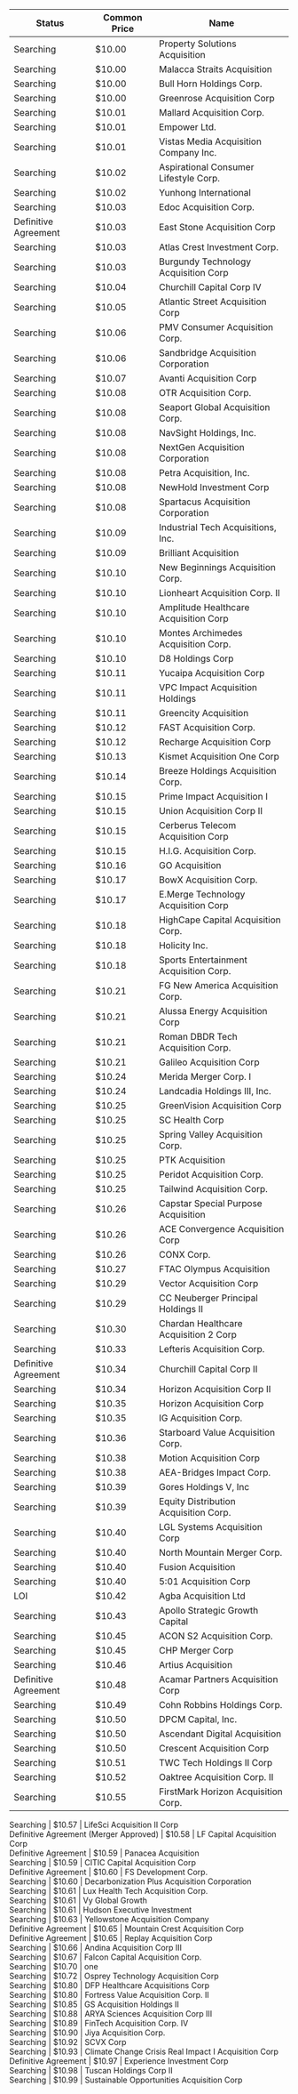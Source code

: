Status                                 | Common Price  | Name                                                
-------------------------------------- | ------------- | ----------------------------------------------------
Searching                              | $10.00        | Property Solutions Acquisition                      
Searching                              | $10.00        | Malacca Straits Acquisition                         
Searching                              | $10.00        | Bull Horn Holdings Corp.                            
Searching                              | $10.00        | Greenrose Acquisition Corp                          
Searching                              | $10.01        | Mallard Acquisition Corp.                           
Searching                              | $10.01        | Empower Ltd.                                        
Searching                              | $10.01        | Vistas Media Acquisition Company Inc.               
Searching                              | $10.02        | Aspirational Consumer Lifestyle Corp.               
Searching                              | $10.02        | Yunhong International                               
Searching                              | $10.03        | Edoc Acquisition Corp.                              
Definitive Agreement                   | $10.03        | East Stone Acquisition Corp                         
Searching                              | $10.03        | Atlas Crest Investment Corp.                        
Searching                              | $10.03        | Burgundy Technology Acquisition Corp                
Searching                              | $10.04        | Churchill Capital Corp IV                           
Searching                              | $10.05        | Atlantic Street Acquisition Corp                    
Searching                              | $10.06        | PMV Consumer Acquisition Corp.                      
Searching                              | $10.06        | Sandbridge Acquisition Corporation                  
Searching                              | $10.07        | Avanti Acquisition Corp                             
Searching                              | $10.08        | OTR Acquisition Corp.                               
Searching                              | $10.08        | Seaport Global Acquisition Corp.                    
Searching                              | $10.08        | NavSight Holdings, Inc.                             
Searching                              | $10.08        | NextGen Acquisition Corporation                     
Searching                              | $10.08        | Petra Acquisition, Inc.                             
Searching                              | $10.08        | NewHold Investment Corp                             
Searching                              | $10.08        | Spartacus Acquisition Corporation                   
Searching                              | $10.09        | Industrial Tech Acquisitions, Inc.                  
Searching                              | $10.09        | Brilliant Acquisition                               
Searching                              | $10.10        | New Beginnings Acquisition Corp.                    
Searching                              | $10.10        | Lionheart Acquisition Corp. II                      
Searching                              | $10.10        | Amplitude Healthcare Acquisition Corp               
Searching                              | $10.10        | Montes Archimedes Acquisition Corp.                 
Searching                              | $10.10        | D8 Holdings Corp                                    
Searching                              | $10.11        | Yucaipa Acquisition Corp                            
Searching                              | $10.11        | VPC Impact Acquisition Holdings                     
Searching                              | $10.11        | Greencity Acquisition                               
Searching                              | $10.12        | FAST Acquisition Corp.                              
Searching                              | $10.12        | Recharge Acquisition Corp                           
Searching                              | $10.13        | Kismet Acquisition One Corp                         
Searching                              | $10.14        | Breeze Holdings Acquisition Corp.                   
Searching                              | $10.15        | Prime Impact Acquisition I                          
Searching                              | $10.15        | Union Acquisition Corp II                           
Searching                              | $10.15        | Cerberus Telecom Acquisition Corp                   
Searching                              | $10.15        | H.I.G. Acquisition Corp.                            
Searching                              | $10.16        | GO Acquisition                                      
Searching                              | $10.17        | BowX Acquisition Corp.                              
Searching                              | $10.17        | E.Merge Technology Acquisition Corp                 
Searching                              | $10.18        | HighCape Capital Acquisition Corp.                  
Searching                              | $10.18        | Holicity Inc.                                       
Searching                              | $10.18        | Sports Entertainment Acquisition Corp.              
Searching                              | $10.21        | FG New America Acquisition Corp.                    
Searching                              | $10.21        | Alussa Energy Acquisition Corp                      
Searching                              | $10.21        | Roman DBDR Tech Acquisition Corp.                   
Searching                              | $10.21        | Galileo Acquisition Corp                            
Searching                              | $10.24        | Merida Merger Corp. I                               
Searching                              | $10.24        | Landcadia Holdings III, Inc.​                       
Searching                              | $10.25        | GreenVision Acquisition Corp                        
Searching                              | $10.25        | SC Health Corp                                      
Searching                              | $10.25        | Spring Valley Acquisition Corp.                     
Searching                              | $10.25        | PTK Acquisition                                     
Searching                              | $10.25        | Peridot Acquisition Corp.                           
Searching                              | $10.25        | Tailwind Acquisition Corp.                          
Searching                              | $10.26        | Capstar Special Purpose Acquisition                 
Searching                              | $10.26        | ACE Convergence Acquisition Corp                    
Searching                              | $10.26        | CONX Corp.                                          
Searching                              | $10.27        | FTAC Olympus Acquisition                            
Searching                              | $10.29        | Vector Acquisition Corp                             
Searching                              | $10.29        | CC Neuberger Principal Holdings II                  
Searching                              | $10.30        | Chardan Healthcare Acquisition 2 Corp               
Searching                              | $10.33        | Lefteris Acquisition Corp.                          
Definitive Agreement                   | $10.34        | Churchill Capital Corp II                           
Searching                              | $10.34        | Horizon Acquisition Corp II                         
Searching                              | $10.35        | Horizon Acquisition Corp                            
Searching                              | $10.35        | IG Acquisition Corp.                                
Searching                              | $10.36        | Starboard Value Acquisition Corp.                   
Searching                              | $10.38        | Motion Acquisition Corp                             
Searching                              | $10.38        | AEA-Bridges Impact Corp.                            
Searching                              | $10.39        | Gores Holdings V, Inc                               
Searching                              | $10.39        | Equity Distribution Acquisition Corp.               
Searching                              | $10.40        | LGL Systems Acquisition Corp                        
Searching                              | $10.40        | North Mountain Merger Corp.                         
Searching                              | $10.40        | Fusion Acquisition                                  
Searching                              | $10.40        | 5:01 Acquisition Corp                               
LOI                                    | $10.42        | Agba Acquisition Ltd                                
Searching                              | $10.43        | Apollo Strategic Growth Capital                     
Searching                              | $10.45        | ACON S2 Acquisition Corp.                           
Searching                              | $10.45        | CHP Merger Corp                                     
Searching                              | $10.46        | Artius Acquisition                                  
Definitive Agreement                   | $10.48        | Acamar Partners Acquisition Corp                    
Searching                              | $10.49        | Cohn Robbins Holdings Corp.                         
Searching                              | $10.50        | DPCM Capital, Inc.                                  
Searching                              | $10.50        | Ascendant Digital Acquisition                       
Searching                              | $10.50        | Crescent Acquisition Corp                           
Searching                              | $10.51        | TWC Tech Holdings II Corp                           
Searching                              | $10.52        | Oaktree Acquisition Corp. II                        
Searching                              | $10.55        | FirstMark Horizon Acquisition Corp.
                
Searching                              | $10.57        | LifeSci Acquisition II Corp                         
Definitive Agreement (Merger Approved) | $10.58        | LF Capital Acquisition Corp                         
Definitive Agreement                   | $10.59        | Panacea Acquisition                                 
Searching                              | $10.59        | CITIC Capital Acquisition Corp                      
Definitive Agreement                   | $10.60        | FS Development Corp.                                
Searching                              | $10.60        | Decarbonization Plus Acquisition Corporation        
Searching                              | $10.61        | Lux Health Tech Acquisition Corp.                   
Searching                              | $10.61        | Vy Global Growth                                    
Searching                              | $10.61        | Hudson Executive Investment                         
Searching                              | $10.63        | Yellowstone Acquisition Company                     
Definitive Agreement                   | $10.65        | Mountain Crest Acquisition Corp                     
Definitive Agreement                   | $10.65        | Replay Acquisition Corp                             
Searching                              | $10.66        | Andina Acquisition Corp III                         
Searching                              | $10.67        | Falcon Capital Acquisition Corp.                    
Searching                              | $10.70        | one                                                 
Searching                              | $10.72        | Osprey Technology Acquisition Corp                  
Searching                              | $10.80        | DFP Healthcare Acquisitions Corp                    
Searching                              | $10.80        | Fortress Value Acquisition Corp. II                 
Searching                              | $10.85        | GS Acquisition Holdings II                          
Searching                              | $10.88        | ARYA Sciences Acquisition Corp III                  
Searching                              | $10.89        | FinTech Acquisition Corp. IV                        
Searching                              | $10.90        | Jiya Acquisition Corp.                              
Searching                              | $10.92        | SCVX Corp                                           
Searching                              | $10.93        | Climate Change Crisis Real Impact I Acquisition Corp
Definitive Agreement                   | $10.97        | Experience Investment Corp                          
Searching                              | $10.98        | Tuscan Holdings Corp II                             
Searching                              | $10.99        | Sustainable Opportunities Acquisition Corp          
